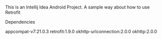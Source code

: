 This is an Intellij Idea Android Project.
A sample way about how to use Retrofit

  Dependencies

  appcompat-v7:21.0.3
  retrofit:1.9.0
  okhttp-urlconnection:2.0.0
  okhttp:2.0.0